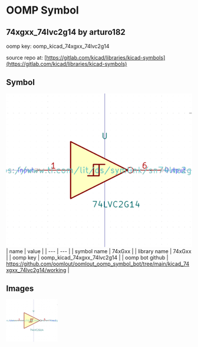 # OOMP Symbol  
## 74xgxx_74lvc2g14  by arturo182  
  
oomp key: oomp_kicad_74xgxx_74lvc2g14  
  
source repo at: [https://gitlab.com/kicad/libraries/kicad-symbols](https://gitlab.com/kicad/libraries/kicad-symbols)  
## Symbol  
  
[![working.png](working_600.png)](working.png)  
| name | value | 
| --- | --- | 
| symbol name | 74xGxx | 
| library name | 74xGxx | 
| oomp key | oomp_kicad_74xgxx_74lvc2g14 | 
| oomp bot github | https://github.com/oomlout/oomlout_oomp_symbol_bot/tree/main/kicad_74xgxx_74lvc2g14/working | 
## Images  
  
[![working.png](working_140.png)](working.png)  
